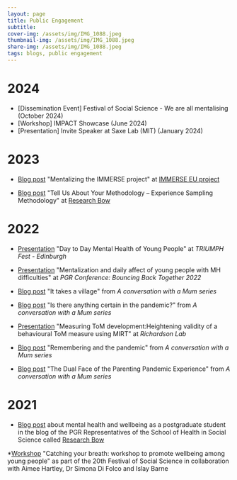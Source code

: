 ```yaml
---
layout: page
title: Public Engagement
subtitle: 
cover-img: /assets/img/IMG_1088.jpeg
thumbnail-img: /assets/img/IMG_1088.jpeg
share-img: /assets/img/IMG_1088.jpeg
tags: blogs, public engagement
---
```

# 2024
* [Dissemination Event] Festival of Social Science - We are all mentalising (October 2024)
* [Workshop] IMPACT Showcase (June 2024)
* [Presentation] Invite Speaker at Saxe Lab (MIT) (January 2024)


# 2023
* [Blog post](https://immerse-project.eu/home-en/blog/koraima-june-2023) "Mentalizing the IMMERSE project" at [IMMERSE EU project](https://immerse-project.eu)

* [Blog post](https://blogs.ed.ac.uk/research-bow/tell-us-about-your-methodology-experience-sampling-methodology/) "Tell Us About Your Methodology – Experience Sampling Methodology" at [Research Bow](https://blogs.ed.ac.uk/research-bow/)

# 2022
* [Presentation](https://triumph.sphsu.gla.ac.uk) "Day to Day Mental Health of Young People" at _TRIUMPH Fest - Edinburgh_

* [Presentation](assets/presentations/Koraima-MZandYoungPeople_PGRConference2022_v2.pdf) "Mentalization and daily affect of young people with MH difficulties" at _PGR Conference: Bouncing Back Together 2022_

* [Blog post](https://www.butterflybabyclinic.com/parental-wellbeing-it-takes-a-village/) "It takes a village" from _A conversation with a Mum series_


* [Blog post](https://www.butterflybabyclinic.com/is-there-anything-certain-in-the-pandemic/) "Is there anything certain in the pandemic?" from _A conversation with a Mum series_

* [Presentation](assets/presentations/MIRT_ToMBooklet_April2022.gif) "Measuring ToM development:Heightening validity of a behavioural ToM measure using MIRT" at _Richardson Lab_

* [Blog post](https://www.butterflybabyclinic.com/remembering-and-the-pandemic/) "Remembering and the pandemic" from _A conversation with a Mum series_

* [Blog post](https://www.butterflybabyclinic.com/the-dual-face-of-the-parenting-pandemic-experience/) "The Dual Face of the Parenting Pandemic Experience" from _A conversation with a Mum series_


# 2021
* [Blog post](https://blogs.ed.ac.uk/research-bow/being-aware-or-not-being-aware-that-is-the-question-mental-health-awareness-as-a-postgraduate-student/) about mental health and wellbeing as a postgraduate student in the blog of the PGR Representatives of the School of Health in Social Science 
called [Research Bow](https://blogs.ed.ac.uk/research-bow/)

*[Workshop](https://www.eventbrite.co.uk/e/catching-your-breath-workshop-to-promote-wellbeing-among-young-people-tickets-172748113257?keep_tld=1) "Catching your breath: workshop to promote wellbeing among young people" as part of the 20th Festival of Social Science in collaboration with Aimee Hartley, Dr Simona Di Folco and Islay Barne
